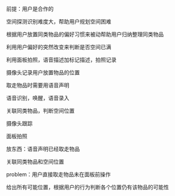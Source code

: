 前提：用户是合作的

空间探测识别难度大，帮助用户规划空间困难

根据用户放置同类物品的偏好习惯来被动帮助用户归纳整理同类物品

利用用户偏好的突然改变来判断是否空间已满

利用面板拍照，语音描述加标记描述，拍照记录

摄像头记录用户放置物品的位置

取走物品时需要用语音声明



语音识别，唤醒，语音录入

关联同类物品，判断空间位置

摄像头跟踪

面板拍照



放东西：语音声明已经取走物品

关联同类物品和空间位置



problem：用户直接取走物品未在面板前操作

给出所有可能位置，根据用户的行为判断各个位置仍有该物品的可能性